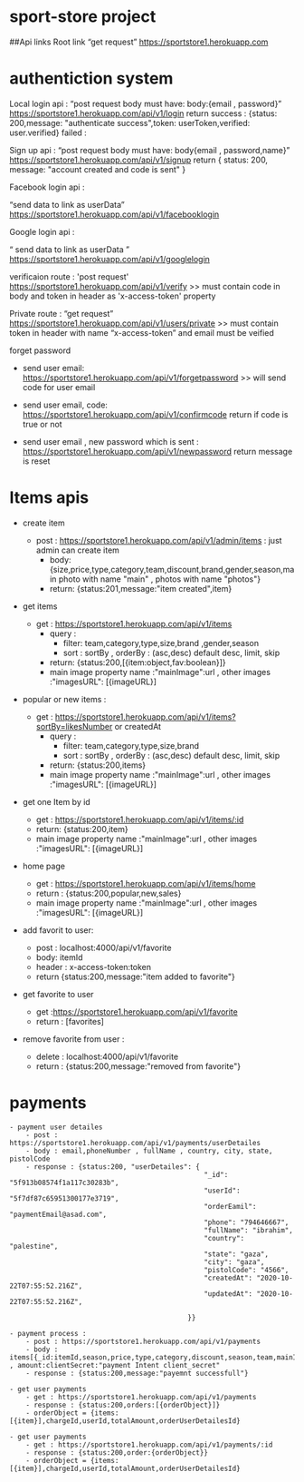 # sport-store project

  
##Api links
Root link “get request” https://sportstore1.herokuapp.com

# authentiction system
Local login api : “post request body must have: body:{email , password}” https://sportstore1.herokuapp.com/api/v1/login 
return
success : {status: 200,message: "authenticate success",token: userToken,verified: user.verified}
failed :


Sign up api : “post request body must have: body{email , password,name}” https://sportstore1.herokuapp.com/api/v1/signup 
return
{ status: 200, message: "account created and code is sent" }

Facebook login api :

“send data to link as userData” https://sportstore1.herokuapp.com/api/v1/facebooklogin

Google login api :

“ send data to link as userData ” https://sportstore1.herokuapp.com/api/v1/googlelogin

verificaion route : 'post request' https://sportstore1.herokuapp.com/api/v1/verify >> must contain code in body and token in header as 'x-access-token' property

Private route : “get request” https://sportstore1.herokuapp.com/api/v1/users/private >> must contain token in header with name “x-access-token” and email must be veified

forget password

- send user email: https://sportstore1.herokuapp.com/api/v1/forgetpassword >> will send code for user email

- send user email, code: https://sportstore1.herokuapp.com/api/v1/confirmcode return if code is true or not

- send user email , new password which is sent : https://sportstore1.herokuapp.com/api/v1/newpassword return message is reset



# Items apis 

- create item 
    - post : https://sportstore1.herokuapp.com/api/v1/admin/items : just admin can create item
        - body: {size,price,type,category,team,discount,brand,gender,season,main photo with name "main"  , photos with name "photos"}
        - return: {status:201,message:"item created",item}
- get items 
    - get : https://sportstore1.herokuapp.com/api/v1/items
        - query :  
            - filter:  team,category,type,size,brand ,gender,season
            - sort : sortBy , orderBy : (asc,desc) default desc, limit, skip
        - return: {status:200,[{item:object,fav:boolean}]}  
        - main image property  name :"mainImage":url  , other images :"imagesURL": [{imageURL}]

- popular or new items : 
    - get : https://sportstore1.herokuapp.com/api/v1/items?sortBy=likesNumber or createdAt
        - query :  
            - filter:  team,category,type,size,brand 
            - sort : sortBy , orderBy : (asc,desc) default desc, limit, skip
        - return: {status:200,items}  
        - main image property  name :"mainImage":url  , other images :"imagesURL": [{imageURL}]  
- get one Item  by id
    - get :  https://sportstore1.herokuapp.com/api/v1/items/:id
    - return:  {status:200,item}  
    - main image property  name :"mainImage":url  , other images :"imagesURL": [{imageURL}]
- home page
    - get :   https://sportstore1.herokuapp.com/api/v1/items/home
    - return : {status:200,popular,new,sales}  
    - main image property  name :"mainImage":url  , other images :"imagesURL": [{imageURL}]
- add favorit to user: 
    - post : localhost:4000/api/v1/favorite 
    - body: itemId
    - header : x-access-token:token
    - return {status:200,message:"item added to favorite"}
- get favorite to user 
    - get :https://sportstore1.herokuapp.com/api/v1/favorite 
    - return : [favorites]
- remove favorite from user : 
    - delete : localhost:4000/api/v1/favorite 
    - return : {status:200,message:"removed from favorite"}    


# payments      

    - payment user detailes 
        - post : https://sportstore1.herokuapp.com/api/v1/payments/userDetailes 
        - body : email,phoneNumber , fullName , country, city, state, pistolCode 
        - response : {status:200, "userDetailes": {
                                                    "_id": "5f913b08574f1a117c30283b",
                                                    "userId": "5f7df87c65951300177e3719",
                                                    "orderEamil": "paymentEmail@asad.com",
                                                    "phone": "794646667",
                                                    "fullName": "ibrahim",
                                                    "country": "palestine",
                                                    "state": "gaza",
                                                    "city": "gaza",
                                                    "pistolCode": "4566",
                                                    "createdAt": "2020-10-22T07:55:52.216Z",
                                                    "updatedAt": "2020-10-22T07:55:52.216Z",
                                                
                                                }}

    - payment process : 
        - post : https://sportstore1.herokuapp.com/api/v1/payments
        - body : items[{_id:itemId,season,price,type,category,discount,season,team,mainImage,playerName,size}],userDetailesId , amount:clientSecret:"payment Intent client_secret"
        - response : {status:200,message:"payemnt successfull"}

    - get user payments 
        - get : https://sportstore1.herokuapp.com/api/v1/payments 
        - response : {status:200,orders:[{orderObject}]}
        - orderObject = {items:[{item}],chargeId,userId,totalAmount,orderUserDetailesId}

    - get user payments 
        - get : https://sportstore1.herokuapp.com/api/v1/payments/:id 
        - response : {status:200,order:{orderObject}}
        - orderObject = {items:[{item}],chargeId,userId,totalAmount,orderUserDetailesId}